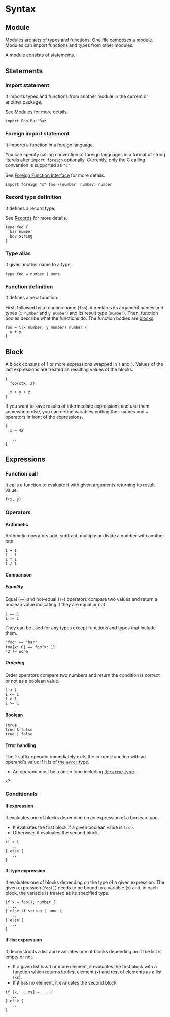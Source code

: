 # Syntax

## Module

Modules are sets of types and functions. One file composes a module. Modules can import functions and types from other modules.

A module consists of [statements](#statements).

## Statements

### Import statement

It imports types and functions from another module in the current or another package.

See [Modules](modules.md) for more details.

```pen
import Foo'Bar'Baz
```

### Foreign import statement

It imports a function in a foreign language.

You can specify calling convention of foreign languages in a format of string literals after `import foreign` optionally. Currently, only the C calling convention is supported as `"c"`.

See [Foreign Function Interface](/guides/ffi.md) for more details.

```pen
import foreign "c" foo \(number, number) number
```

### Record type definition

It defines a record type.

See [Records](types.md#records) for more details.

```pen
type foo {
  bar number
  baz string
}
```

### Type alias

It gives another name to a type.

```pen
type foo = number | none
```

### Function definition

It defines a new function.

First, followed by a function name (`foo`), it declares its argument names and types (`x number` and `y number`) and its result type (`number`). Then, function bodies describe what the functions do. The function bodies are [blocks](#block).

```pen
foo = \(x number, y number) number {
  x + y
}
```

## Block

A block consists of 1 or more expressions wrapped in `{` and `}`. Values of the last expressions are treated as resulting values of the blocks.

```pen
{
  foo(ctx, z)

  x + y + z
}
```

If you want to save results of intermediate expressions and use them somewhere else, you can define variables putting their names and `=` operators in front of the expressions.

```
{
  x = 42

  ...
}
```

## Expressions

### Function call

It calls a function to evaluate it with given arguments returning its result value.

```pen
f(x, y)
```

### Operators

#### Arithmetic

Arithmetic operators add, subtract, multiply or divide a number with another one.

```pen
1 + 1
1 - 1
1 * 1
1 / 1
```

#### Comparison

##### Equality

Equal (`==`) and not-equal (`!=`) operators compare two values and return a boolean value indicating if they are equal or not.

```pen
1 == 1
1 != 1
```

They can be used for any types except functions and types that include them.

```pen
"foo" == "bar"
foo{x: 0} == foo{x: 1}
42 != none
```

##### Ordering

Order operators compare two numbers and return the condition is correct or not as a boolean value.

```pen
1 < 1
1 <= 1
1 > 1
1 >= 1
```

#### Boolean

```pen
!true
true & false
true | false
```

#### Error handling

The `?` suffix operator immediately exits the current function with an operand's value if it is of [the `error` type][error-type].

- An operand must be a union type including [the `error` type][error-type].

```
x?
```

[error-type]: built-ins#error

### Conditionals

#### If expression

It evaluates one of blocks depending on an expression of a boolean type.

- It evaluates the first block if a given boolean value is `true`.
- Otherwise, it evaluates the second block.

```pen
if x {
  ...
} else {
  ...
}
```

#### If-type expression

It evaluates one of blocks depending on the type of a given expression. The given expression (`foo()`) needs to be bound to a variable (`x`) and, in each block, the variable is treated as its specified type.

```pen
if x = foo(); number {
  ...
} else if string | none {
  ...
} else {
  ...
}
```

#### If-list expression

It deconstructs a list and evaluates one of blocks depending on if the list is empty or not.

- If a given list has 1 or more element, it evaluates the first block with a function which returns its first element (`x`) and rest of elements as a list (`xs`).
- If it has no element, it evaluates the second block.

```pen
if [x, ...xs] = ... {
  ...
} else {
  ...
}
```
